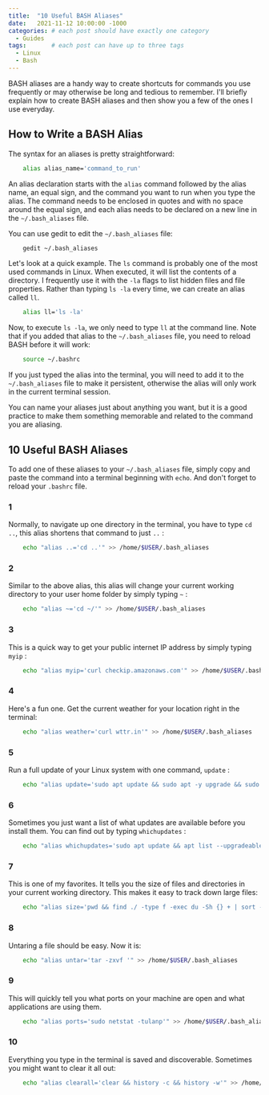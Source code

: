 ```yaml
---
title:  "10 Useful BASH Aliases"
date:   2021-11-12 10:00:00 -1000
categories: # each post should have exactly one category
  - Guides
tags:       # each post can have up to three tags
  - Linux
  - Bash
---
```


BASH aliases are a handy way to create shortcuts for commands you use frequently or may otherwise be long and tedious to remember. I'll briefly explain how to create BASH aliases and then show you a few of the ones I use everyday.

## How to Write a BASH Alias

The syntax for an aliases is pretty straightforward:

```sh
    alias alias_name='command_to_run'
```

An alias declaration starts with the `alias` command followed by the alias name, an equal sign, and the command you want to run when you type the alias. The command needs to be enclosed in quotes and with no space around the equal sign, and each alias needs to be declared on a new line in the `~/.bash_aliases` file.

You can use gedit to edit the `~/.bash_aliases` file:

```sh
    gedit ~/.bash_aliases
```

Let's look at a quick example. The `ls` command is probably one of the most used commands in Linux. When executed, it will list the contents of a directory. I frequently use it with the `-la` flags to list hidden files and file properties. Rather than typing `ls -la` every time, we can create an alias called `ll`.

```sh
    alias ll='ls -la'
```

Now, to execute `ls -la`, we only need to type `ll` at the command line. Note that if you added that alias to the `~/.bash_aliases` file, you need to reload BASH before it will work:

```sh
    source ~/.bashrc
```

If you just typed the alias into the terminal, you will need to add it to the `~/.bash_aliases` file to make it persistent, otherwise the alias will only work in the current terminal session.

You can name your aliases just about anything you want, but it is a good practice to make them something memorable and related to the command you are aliasing.

## 10 Useful BASH Aliases

To add one of these aliases to your `~/.bash_aliases` file, simply copy and paste the command into a terminal beginning with `echo`. And don't forget to reload your `.bashrc` file.

### 1
Normally, to navigate up one directory in the terminal, you have to type `cd ..`, this alias shortens that command to just `..` :

```sh
    echo "alias ..='cd ..'" >> /home/$USER/.bash_aliases
```

### 2
Similar to the above alias, this alias will change your current working directory to your user home folder by simply typing `~` :

```sh
    echo "alias ~='cd ~/'" >> /home/$USER/.bash_aliases
```

### 3
This is a quick way to get your public internet IP address by simply typing `myip` :

```sh
    echo "alias myip='curl checkip.amazonaws.com'" >> /home/$USER/.bash_aliases
```

### 4
Here's a fun one. Get the current weather for your location right in the terminal:

```sh
    echo "alias weather='curl wttr.in'" >> /home/$USER/.bash_aliases
```

### 5
Run a full update of your Linux system with one command, `update` :

```sh
    echo "alias update='sudo apt update && sudo apt -y upgrade && sudo apt -y autoremove'" >> /home/$USER/.bash_aliases
```

### 6
Sometimes you just want a list of what updates are available before you install them. You can find out by typing `whichupdates` :

```sh
    echo "alias whichupdates='sudo apt update && apt list --upgradeable'" >> /home/$USER/.bash_aliases
```

### 7
This is one of my favorites. It tells you the size of files and directories in your current working directory. This makes it easy to track down large files:

```sh
    echo "alias size='pwd && find ./ -type f -exec du -Sh {} + | sort -rh | head -n 15'" >> /home/$USER/.bash_aliases
```

### 8
Untaring a file should be easy. Now it is:

```sh
    echo "alias untar='tar -zxvf '" >> /home/$USER/.bash_aliases
```

### 9
This will quickly tell you what ports on your machine are open and what applications are using them.

```sh
    echo "alias ports='sudo netstat -tulanp'" >> /home/$USER/.bash_aliases
```

### 10
Everything you type in the terminal is saved and discoverable. Sometimes you might want to clear it all out:

```sh
    echo "alias clearall='clear && history -c && history -w'" >> /home/$USER/.bash_aliases
```
